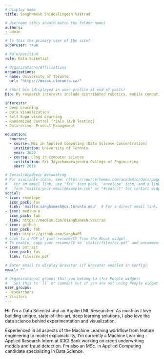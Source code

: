 ```yaml
---
# Display name
title: Sanghamesh Shiddalingesh Vastrad

# Username (this should match the folder name)
authors:
- admin

# Is this the primary user of the site?
superuser: true

# Role/position
role: Data Scientist

# Organizations/Affiliations
organizations:
- name: University of Toronto
  url: "https://mscac.utoronto.ca/"

# Short bio (displayed in user profile at end of posts)
bio: My research interests include distributed robotics, mobile computing and programmable matter.

interests:
- Deep Learning
- Data Visualization
- Self Supervised Learning
- Randomized Control Trials (A/B Testing)
- Data-driven Product Management  

education:
  courses:
  - course: MSc in Applied Computing (Data Science Concentration)
    institution: University of Toronto
    year: 2020
  - course: BEng in Computer Science
    institution: Sri Jayachamarajendra College of Engineering
    year: 2018

# Social/Academic Networking
# For available icons, see: https://sourcethemes.com/academic/docs/page-builder/#icons
#   For an email link, use "fas" icon pack, "envelope" icon, and a link in the
#   form "mailto:your-email@example.com" or "#contact" for contact widget.
social:
- icon: envelope
  icon_pack: fas
  link: 'mailto:sanghamesh@cs.toronto.edu'  # For a direct email link, use "mailto:test@example.org".
- icon: medium-m
  icon_pack: fab
  link: https://medium.com/@sanghamesh.vastrad
- icon: github
  icon_pack: fab
  link: https://github.com/Sangha05
# Link to a PDF of your resume/CV from the About widget.
# To enable, copy your resume/CV to `static/files/cv.pdf` and uncomment the lines below.
- icon: potrait
  icon_pack: fas
  link: files/cv.pdf

# Enter email to display Gravatar (if Gravatar enabled in Config)
email: ""

# Organizational groups that you belong to (for People widget)
#   Set this to `[]` or comment out if you are not using People widget.
user_groups:
- Researchers
- Visitors
---
```


Hi! I'm a Data Scientist and an Applied ML Researcher. As much as I love building unique, state-of-the-art, deep learning solutions, I also love the data science behind experimentation and visualization.

Experienced in all aspects of the Machine Learning workflow from feature engineering to model explainability, I'm currently a Machine Learning - Applied Research Intern at ICICI Bank working on credit underwriting models and fraud detection. I'm also an MSc. in Applied Computing candidate specializing in Data Science.
